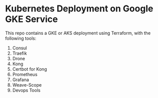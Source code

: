 # Kubernetes Deployment on Google GKE Service

This repo contains a GKE or AKS deployment using Terraform, with the following tools:

1. Consul
2. Traefik
3. Drone
4. Kong
5. Certbot for Kong
6. Prometheus
7. Grafana
8. Weave-Scope
9. Devops Tools

